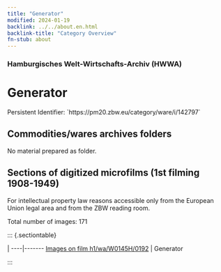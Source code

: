 ```yaml
---
title: "Generator"
modified: 2024-01-19
backlink: ../../about.en.html
backlink-title: "Category Overview"
fn-stub: about
---
```


### Hamburgisches Welt-Wirtschafts-Archiv (HWWA)

# Generator

<div class="hint">Persistent Identifier: `https://pm20.zbw.eu/category/ware/i/142797`</div>







## Commodities/wares archives folders





No material prepared as folder.



<a id="filmsections" />

## Sections of digitized microfilms (1st filming 1908-1949)

<p>For intellectual property law reasons accessible only from the European Union legal area and from the ZBW reading room.</p>



<p>Total number of images: 171</p>




::: {.sectiontable}

 | 
----|-------
<a class="btn" href="https://pm20.zbw.eu/film/h1/wa/W0145H/0192" rel="nofollow">Images on film h1/wa/W0145H/0192</a> | Generator


:::
















